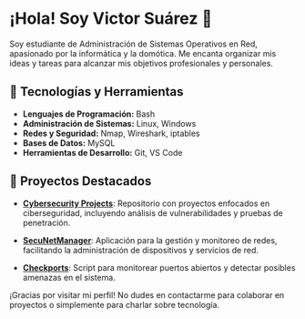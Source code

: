 # ¡Hola! Soy Victor Suárez 👋

Soy estudiante de Administración de Sistemas Operativos en Red, apasionado por la informática y la domótica. Me encanta organizar mis ideas y tareas para alcanzar mis objetivos profesionales y personales.

## 🔧 Tecnologías y Herramientas

- **Lenguajes de Programación:** Bash
- **Administración de Sistemas:** Linux, Windows
- **Redes y Seguridad:** Nmap, Wireshark, iptables
- **Bases de Datos:** MySQL 
- **Herramientas de Desarrollo:** Git, VS Code

## 📂 Proyectos Destacados

- [**Cybersecurity Projects**](https://github.com/VictorSuarez24/Cybersecurity-Proyects): Repositorio con proyectos enfocados en ciberseguridad, incluyendo análisis de vulnerabilidades y pruebas de penetración.

- [**SecuNetManager**](https://github.com/VictorSuarez24/SecuNetManager): Aplicación para la gestión y monitoreo de redes, facilitando la administración de dispositivos y servicios de red.

- [**Checkports**](https://github.com/VictorSuarez24/Checkports): Script para monitorear puertos abiertos y detectar posibles amenazas en el sistema.


¡Gracias por visitar mi perfil! No dudes en contactarme para colaborar en proyectos o simplemente para charlar sobre tecnología.

